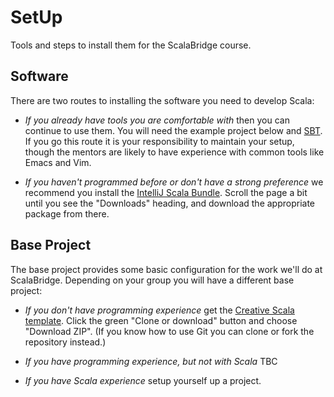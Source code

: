 # SetUp
Tools and steps to install them for the ScalaBridge course.

## Software

There are two routes to installing the software you need to develop Scala:

- *If you already have tools you are comfortable with* then you can continue to use them. You will need the example project below and [SBT][sbt]. If you go this route it is your responsibility to maintain your setup, though the mentors are likely to have experience with common tools like Emacs and Vim.

- *If you haven't programmed before or don't have a strong preference* we recommend you install the [IntelliJ Scala Bundle][intellij-scala]. Scroll the page a bit until you see the "Downloads" heading, and download the appropriate package from there.

## Base Project

The base project provides some basic configuration for the work we'll do at ScalaBridge. Depending on your group you will have a different base project:

- *If you don't have programming experience* get the [Creative Scala template][creative-scala-template]. Click the green "Clone or download" button and choose "Download ZIP". (If you know how to use Git you can clone or fork the repository instead.)

- *If you have programming experience, but not with Scala* TBC

- *If you have Scala experience* setup yourself up a project.

[sbt]: https://www.scala-sbt.org/
[intellij-scala]: https://github.com/JetBrains/intellij-scala-bundle
[creative-scala-template]: https://github.com/creativescala/creative-scala-template
